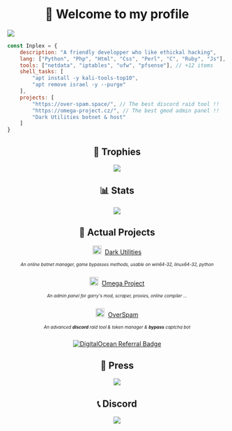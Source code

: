 <h1 align="center">🚀 Welcome to my profile</h1>

<img src="https://cdn.discordapp.com/attachments/822589448143110174/919551736958554172/banner.png">

```javascript
const Inplex = {
    description: "A friendly developper who like ethickal hacking",
    lang: ["Python", "Php", "Html", "Css", "Perl", "C", "Ruby", "Js"], // Most used ones
    tools: ["netdata", "iptables", "ufw", "pfsense"], // +12 items
    shell_tasks: [
        "apt install -y kali-tools-top10",
        "apt remove israel -y --purge"
    ],
    projects: [
        "https://over-spam.space/", // The best discord raid tool !!
        "https://omega-project.cz/", // The best gmod admin panel !!
        "Dark Utilities botnet & host"
    ]
}
```

<h2 align="center">🥇 Trophies</h2>
<p align="center">
    <img src="https://github-profile-trophy.vercel.app/?username=Inplex-sys&amp;theme=dracula&amp;margin-w=15&amp;margin-h=15&amp;column=7" style="max-width:100%;">
</p>

<h2 align="center">📊 Stats</h2>
<p align="center"><img src="https://github-readme-stats.vercel.app/api?username=Inplex-sys&amp;theme=dracula&amp;show_icons=true"></p>

<h2 align="center">📌 Actual Projects</h2>
    <p align="center">
        <img width="20" src="https://cdn.discordapp.com/attachments/822589448143110174/942414947013513246/favicon.png">&nbsp;
        <a href="https://dark-utilities.xyz/?from=github.com">
            Dark Utilities
        </a>
    </p>
    <h6 style="font-size: 10px;" align="center">An online botnet manager, game bypasses methods, usable on win64-32, linux64-32, python</h6>
    <p align="center">
        <img width="20" src="https://user-images.githubusercontent.com/69421356/132992532-cab4ec4e-d08c-48cb-89be-b43791ead1bc.png">&nbsp;
        <a href="https://omega-project.cz/?from=github.com">
            Ʊmega Project
        </a>
    </p>
    <h6 style="font-size: 10px;" align="center">An admin panel for garry's mod, scraper, proxies, online compiler ...</h6>
    <p align="center">
        <img width="20" src="https://user-images.githubusercontent.com/69421356/132992407-b12ab596-95d1-4739-851f-930e9fa5c952.png">&nbsp;
        <a href="https://over-spam.space/?from=github.com">
            OverSpam
        </a>
    </p>
    <h6 style="font-size: 10px;" align="center">An advanced <b>discord</b> raid tool & token manager & <b>bypass</b> captcha bot</h6>
    <p align="center" >
        <a href="https://www.digitalocean.com/?refcode=03aa3e7efe5a&utm_campaign=Referral_Invite&utm_medium=Referral_Program&utm_source=badge"><img src="https://web-platforms.sfo2.digitaloceanspaces.com/WWW/Badge%202.svg" alt="DigitalOcean Referral Badge" /></a>
    </p>
<h2 align="center">📃 Press</h2></center>
<a href="https://discord.gg/WZjRmUknHr">
    <p align="center"><img src="https://discord.com/api/guilds/821649812058275840/widget.png?style=banner2"></p>
</a> 
    
<h2 align="center">📞 Discord</h2>

<a href="https://discord.com/users/821649457992040478">
    <p align="center"><img src="https://lanyard-profile-readme.vercel.app/api/821649457992040478"></p>
</a>
